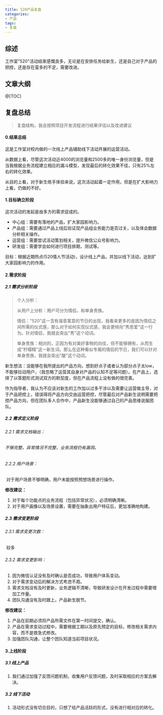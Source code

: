 ```yaml
---
title: 520产品复盘
categories:
- 产品
tags:
- 复盘
---
```




## 综述

工作室"520"活动结束感慨良多，无论是在安排任务给新生，还是自己对于产品的把控，还是存在蛮多的不足，需要改进。

##  文章大纲

@[TOC]





##  复盘总结

> 复盘结构，我会按照项目开发流程进行结果评估以及改进建议

#### 0.结果总结

这是工作室对校内做的一次线上产品辅助线下活动开展的运营活动。

从数据上看，尽管这次活动近4000的浏览量和2500多的唯一身份浏览量，但是当我根据业务流程建立相应的漏斗模型，发现最后的转化效果不佳，只有25%左右的转化效果。

从目的上看，对于新生练手体验来说，这次活动起着一定作用，但是在扩大影响力上看，仍做的不好。



####  1.目标确立阶段

这次活动的发起是由多方的需求促成的。

- 中心组：需要有落地的产品，扩大家园影响力。
- 产品组：需要通过产品上线后验证现产品组业务能力是否过关，以及体会数据分析相关操作。
- 运营组：需要尝试活动策划相关，提升微信公众号影响力。
- 研发组：需要学会如何进行项目排期，测试等。

目标：根据近期热点(520情人节活动)，设计线上产品，并加以线下活动，达到扩大家园影响力的作用。



####  2.需求阶段

#####  2.1 需求分析阶段

> 个人分析：
>
> 从用户上分析：用户可分为情侣，和单身贵族。
>
> 情侣："520"这一含有谐音寓意的节日的出现，我看来更多的是因为情侣之间所需的仪式感，那么对于如何实现仪式感，我会更倾向"秀恩爱"这一行为。针对情侣，我就会突出"秀"这个动词。
>
> 单身贵族：相对的，正因为有对美好事物的向往，但不能够拥有，从而生成"柠檬精"这一新生词。那么在这种看似专属的情侣的节日，我们可以针对单身贵族，我就会突出"酸"这个动词。

新生想法：没能够在我所提出的产品方向，想到好点子或者认为部分点子太low，不能够拉动用户，（我忽略了运营其自身对产品的认知不足等问题）。在产品上，选择了以答题形式测试双方的默契度，但在产品流程上没有做的很完善。

作为指导者，我认为不应该对新生的工作加以过多干涉以及需要让运营做主导，对于产品把控上，错误得将产品方向交由运营把控，尽管最后对产品新生说明需要把控产品方向，但在团队多人合作中，产品新生没能够通过自己的产品思维说服团队。

#####  2.2 需求定义阶段

######  2.2.1 需求文档输出：

###### 		不够完整，异常情况不完整，业务流程仍有漏洞。

######  2.2.2 用户场景：

​		对于用户场景不够明确，用户未能按照预想场景进行操作。

**修改建议：**

1. 对于每个功能点的业务流程（包括异常状况），必须明确清晰。
2. 对于用户画像以及场景设置，需要在抽象出用户特征后，更加准确地构建。



#####  2.3 需求变更阶段

######  2.3.1 需求变更次数：

​		较多

######  2.3.2 需求变更影响：

1. 因为微信认证没有及时确认是否成功，导致用户体系变动。
2. 对于需求变动后的解决方式考虑不周。
3. 需求文档没有及时更新，业务逻辑不清晰，导致研发设计在开发过程中需要增加工作量。
4. 团队沟通没有及时跟上，产品新生脱节。

**修改建议：**		

1. 产品在前期必须将产品所需文件在第一时间提交，确认。
2. 产品在需求变动过程中，需要根据工期以及原先预定的目标，修改相关需求内容，而不是救急式修改。
3. 加强团队沟通，让整个团队知道当前项目状况。



####  3.上线阶段

#####  3.1 线上产品

1. 我们通过加强了反馈问题机制，收集用户反馈问题，及时采取相应的方案去解决。

##### 3.2 线下活动

1. 活动形式没有切合目的，只想了给产品活跃的形式，没有进行相对应的转化。





##### 
